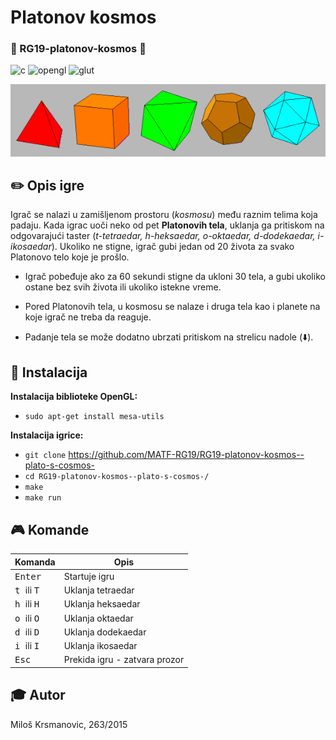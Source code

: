 # Platonov kosmos
### :milky_way: RG19-platonov-kosmos :milky_way:

![c](https://img.shields.io/badge/language-c-orange)
![opengl](https://img.shields.io/badge/lib-opengl-green.svg)
![glut](https://img.shields.io/badge/lib-glut-green.svg)

![alt text](platonic.gif?raw=true "Platonova tela")

## :pencil2: Opis igre
Igrač se nalazi u zamišljenom prostoru (*kosmosu*) među raznim telima koja padaju. 
Kada igrac uoči neko od pet **Platonovih tela**, uklanja ga pritiskom na odgovarajući taster (*t-tetraedar, h-heksaedar, o-oktaedar, d-dodekaedar, i-ikosaedar*). Ukoliko ne stigne, igrač gubi jedan od 20 života za svako Platonovo telo koje je prošlo. 

- Igrač pobeđuje ako za 60 sekundi stigne da ukloni 30 tela, a gubi ukoliko ostane bez svih života ili ukoliko istekne vreme.

- Pored Platonovih tela, u kosmosu se nalaze i druga tela kao i planete na koje igrač ne treba da reaguje.   

- Padanje tela se može dodatno ubrzati pritiskom na strelicu nadole (:arrow_down:).

## :wrench: Instalacija

**Instalacija biblioteke OpenGL:**
- `sudo apt-get install mesa-utils` 

**Instalacija igrice:**
- `git clone` https://github.com/MATF-RG19/RG19-platonov-kosmos--plato-s-cosmos-
- `cd RG19-platonov-kosmos--plato-s-cosmos-/`
- `make`
- `make run`

## :video_game: Komande 

| Komanda | Opis |
| --- | --- |
| <kbd> Enter </kbd> | Startuje igru   |
| <kbd> t </kbd> ili <kbd> T </kbd>| Uklanja tetraedar 	   		   |
| <kbd> h </kbd> ili <kbd> H </kbd>| Uklanja heksaedar 	   		   |
| <kbd> o </kbd> ili <kbd> O </kbd>| Uklanja oktaedar  	   		   |
| <kbd> d </kbd> ili <kbd> D </kbd>| Uklanja dodekaedar	   		   |
| <kbd> i </kbd> ili <kbd> I </kbd>| Uklanja ikosaedar 	   		   |
| <kbd> Esc </kbd>				   | Prekida igru - zatvara prozor |

## :mortar_board: Autor
Miloš Krsmanovic, 263/2015